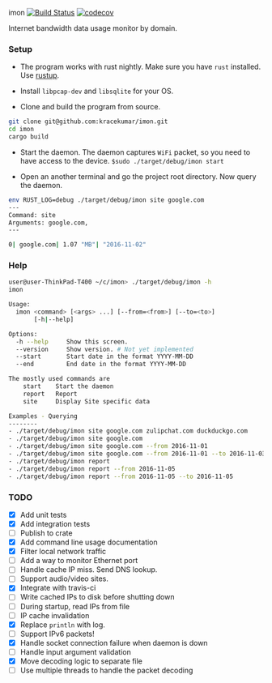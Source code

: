 imon [![Build Status](https://travis-ci.org/kracekumar/imon.svg)](https://travis-ci.org/kracekumar/imon) [![codecov](https://codecov.io/gh/kracekumar/imon/branch/master/graph/badge.svg)](https://codecov.io/gh/kracekumar/imon)

Internet bandwidth data usage monitor by domain.

### Setup

- The program works with rust nightly. Make sure you have `rust` installed.
Use [rustup](https://www.rustup.rs).

- Install `libpcap-dev` and `libsqlite` for your OS.

- Clone and build the program from source.

``` bash
git clone git@github.com:kracekumar/imon.git
cd imon
cargo build
```

- Start the daemon. The daemon captures `WiFi` packet, so you need to have access to the device.
`$sudo ./target/debug/imon start`

- Open an another terminal and go the project root directory. Now query the daemon.

```bash
env RUST_LOG=debug ./target/debug/imon site google.com
---
Command: site
Arguments: google.com,
---

0| google.com| 1.07 "MB"| "2016-11-02"
```

### Help

```bash
user@user-ThinkPad-T400 ~/c/imon> ./target/debug/imon -h
imon

Usage:
  imon <command> [<args> ...] [--from=<from>] [--to=<to>]
       [-h|--help]

Options:
  -h --help     Show this screen.
  --version     Show version. # Not yet implemented
  --start       Start date in the format YYYY-MM-DD
  --end         End date in the format YYYY-MM-DD

The mostly used commands are
    start    Start the daemon
    report   Report
    site     Display Site specific data

Examples - Querying
--------
- ./target/debug/imon site google.com zulipchat.com duckduckgo.com
- ./target/debug/imon site google.com
- ./target/debug/imon site google.com --from 2016-11-01
- ./target/debug/imon site google.com --from 2016-11-01 --to 2016-11-03
- ./target/debug/imon report
- ./target/debug/imon report --from 2016-11-05
- ./target/debug/imon report --from 2016-11-05 --to 2016-11-05

```

### TODO

- [x] Add unit tests
- [x] Add integration tests
- [ ] Publish to crate
- [X] Add command line usage documentation
- [X] Filter local network traffic
- [ ] Add a way to monitor Ethernet port
- [ ] Handle cache IP miss. Send DNS lookup.
- [ ] Support audio/video sites.
- [x] Integrate with travis-ci
- [ ] Write cached IPs to disk before shutting down
- [ ] During startup, read IPs from file
- [ ] IP cache invalidation
- [X] Replace `println` with log.
- [ ] Support IPv6 packets!
- [X] Handle socket connection failure when daemon is down
- [ ] Handle input argument validation
- [X] Move decoding logic to separate file
- [ ] Use multiple threads to handle the packet decoding
